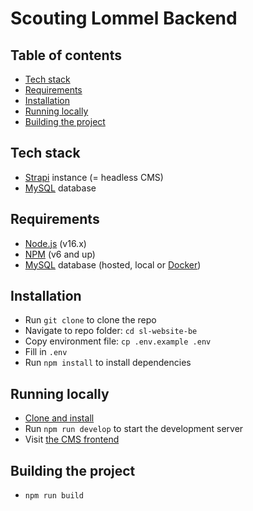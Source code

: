 # Scouting Lommel Backend

## Table of contents

- [Tech stack](#tech-stack)
- [Requirements](#requirements)
- [Installation](#installation)
- [Running locally](#running-locally)
- [Building the project](#building-the-project)

## Tech stack

- [Strapi](https://strapi.io) instance (= headless CMS)
- [MySQL](https://www.mysql.com) database

## Requirements

- [Node.js](https://nodejs.org) (v16.x)
- [NPM](https://npmjs.com) (v6 and up)
- [MySQL](https://www.mysql.com) database (hosted, local or [Docker](https://www.docker.com/))

## Installation

- Run `git clone` to clone the repo
- Navigate to repo folder: `cd sl-website-be`
- Copy environment file: `cp .env.example .env`
- Fill in `.env`
- Run `npm install` to install dependencies

## Running locally

- [Clone and install](#installation)
- Run `npm run develop` to start the development server
- Visit [the CMS frontend](http://localhost:1337)

## Building the project

- `npm run build`

